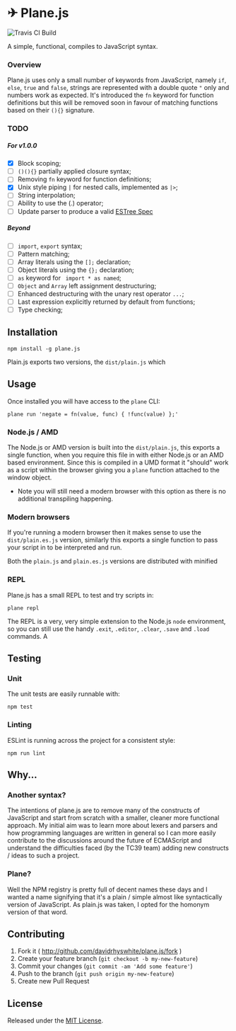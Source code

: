 # ✈ Plane.js

![Travis CI Build](https://travis-ci.org/davidrhyswhite/plane.js.svg?branch=master)

A simple, functional, compiles to JavaScript syntax.

### Overview

Plane.js uses only a small number of keywords from JavaScript, namely `if`, `else`, `true` and `false`, strings are represented with a double quote `"` only and numbers work as expected. It's introduced the `fn` keyword for function definitions but this will be removed soon in favour of matching functions based on their `(){}` signature.

### TODO

##### For v1.0.0

- [x] Block scoping;
- [ ] `()(){}` partially applied closure syntax;
- [ ] Removing `fn` keyword for function definitions;
- [x] Unix style piping `|` for nested calls, implemented as `|>`;
- [ ] String interpolation;
- [ ] Ability to use the (.) operator;
- [ ] Update parser to produce a valid [ESTree Spec](https://developer.mozilla.org/en-US/docs/Mozilla/Projects/SpiderMonkey/Parser_API)

##### Beyond

- [ ] `import`, `export` syntax;
- [ ] Pattern matching;
- [ ] Array literals using the `[];` declaration;
- [ ] Object literals using the `{};` declaration;
- [ ] `as` keyword for ` import * as named`;
- [ ] `Object` and `Array` left assignment destructuring;
- [ ] Enhanced destructuring with the unary rest operator `...`;
- [ ] Last expression explicitly returned by default from functions;
- [ ] Type checking;

## Installation

    npm install -g plane.js

Plain.js exports two versions, the `dist/plain.js` which

## Usage

Once installed you will have access to the `plane` CLI:

    plane run 'negate = fn(value, func) { !func(value) };'

### Node.js / AMD

The Node.js or AMD version is built into the `dist/plain.js`, this exports a single function, when you require this file in with either Node.js or an AMD based environment. Since this is compiled in a UMD format it "should" work as a script within the browser giving you a `plane` function attached to the window object.

* Note you will still need a modern browser with this option as there is no additional transpiling happening.

### Modern browsers

If you're running a modern browser then it makes sense to use the `dist/plain.es.js` version, similarly this exports a single function to pass your script in to be interpreted and run.

Both the `plain.js` and `plain.es.js` versions are distributed with minified

### REPL

Plane.js has a small REPL to test and try scripts in:

    plane repl

The REPL is a very, very simple extension to the Node.js `node` environment, so you can still use the handy `.exit`, `.editor`, `.clear`, `.save` and `.load` commands. A

## Testing

### Unit

The unit tests are easily runnable with:

    npm test

### Linting

ESLint is running across the project for a consistent style:

    npm run lint

## Why...

### Another syntax?

The intentions of plane.js are to remove many of the constructs of JavaScript and start from scratch with a smaller, cleaner more functional approach. My initial aim was to learn more about lexers and parsers and how programming languages are written in general so I can more easily contribute to the discussions around the future of ECMAScript and understand the difficulties faced (by the TC39 team) adding new constructs / ideas to such a project.

### Plane?

Well the NPM registry is pretty full of decent names these days and I wanted a name signifying that it's a plain / simple almost like syntactically version of JavaScript. As plain.js was taken, I opted for the homonym version of that word.

## Contributing

1. Fork it ( http://github.com/davidrhyswhite/plane.js/fork )
2. Create your feature branch (`git checkout -b my-new-feature`)
3. Commit your changes (`git commit -am 'Add some feature'`)
4. Push to the branch (`git push origin my-new-feature`)
5. Create new Pull Request

## License

Released under the [MIT License](http://www.opensource.org/licenses/MIT).
